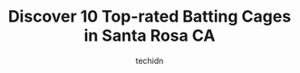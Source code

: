 ---
layout: ampstory
image: https://i0.wp.com/www.depkes.org/wp-content/uploads/2023/06/batting-cages-0-in-santa-rosa-ca-1685843342.jpeg?resize=640,853
author: techidn
featured: false
description: Discover the impressive array of Batting Cages options in Santa Rosa CA, where you can find 10 of the largest Batting Cages establishments in the area. From renowned classics to hidden gems,
title: Discover 10 Top-rated Batting Cages in Santa Rosa CA
cover:
   title: Discover 10 Top-rated Batting Cages in Santa Rosa CA
   subtitle: Rickpate
   background: https://www.depkes.org/wp-content/uploads/2023/06/batting-cages-0-in-santa-rosa-ca-1685843342.jpeg

pages: 
 - layout: thirds
   top: <h1>#1 Scandia Family Fun Center</h1>
   bottom: "<p>Scandia is a fantastic place to take the family for a fun outing. We frequently stop here when passing through and it never disappoints.At Scandia there are two 18 hole m</p>"
   background: https://www.depkes.org/wp-content/uploads/2023/06/batting-cages-1-in-santa-rosa-ca-1685843342.jpeg
   backgroundblur: true
 - layout: thirds
   top: <h1>#2 A Place to Play</h1>
   bottom: "<p>Very nice park. Its usually not busy which I like. Has nice pond to walk around and a good size dog park. All in all its a nice place to walk around. I like it 😊</p>"
   background: https://www.depkes.org/wp-content/uploads/2023/06/batting-cages-2-in-santa-rosa-ca-1685843343.jpeg
   cta:
      link: https://www.depkes.org/blog/discover-10-top-rated-batting-cages-in-santa-rosa-ca/
      text: Discover 10 Top-rated Batting Cages in Santa Rosa CA
 - layout: thirds
   top: <h1>#3 San Jose Batting Cages</h1>
   bottom: "<p>474 Piercy Rd, San Jose, CA 95138, United States</p>"
   background: https://www.depkes.org/wp-content/uploads/2023/06/batting-cages-3-in-santa-rosa-ca-1685843343.jpeg
   cta:
      link: https://www.depkes.org/blog/discover-10-top-rated-batting-cages-in-santa-rosa-ca/
      text: Discover 10 Top-rated Batting Cages in Santa Rosa CA
 - layout: thirds
   top: <h1>#4 South Bay Sports Training & Batting Cages</h1>
   bottom: "<p>995 E Santa Clara St, San Jose, CA 95116, United States</p>"
   background: https://images.unsplash.com/photo-1527066579998-dbbae57f45ce?ixlib=rb-4.0.3&ixid=MnwxMjA3fDB8MHxwaG90by1wYWdlfHx8fGVufDB8fHx8&auto=format&fit=crop&w=640&h=853&q=80
   cta:
      link: https://www.depkes.org/blog/discover-10-top-rated-batting-cages-in-santa-rosa-ca/
      text: Discover 10 Top-rated Batting Cages in Santa Rosa CA
 - layout: thirds
   top: <h1>#5 Payless Batting Cages</h1>
   bottom: "<p>2840 E Olivera Rd, Concord, CA 94519, United States</p>"
   background: https://images.unsplash.com/photo-1608411404720-c8f0417bcdba?ixlib=rb-4.0.3&ixid=MnwxMjA3fDB8MHxwaG90by1wYWdlfHx8fGVufDB8fHx8&auto=format&fit=crop&w=640&h=853&q=80
   cta:
      link: https://www.depkes.org/blog/discover-10-top-rated-batting-cages-in-santa-rosa-ca/
      text: Discover 10 Top-rated Batting Cages in Santa Rosa CA
 - layout: thirds
   top: <h1>#6 Nor-Cal Complex</h1>
   bottom: "<p>3065 Crossroads Dr, Redding, CA 96003, United States</p>"
   background: https://images.unsplash.com/photo-1602536052359-ef94c21c5948?ixlib=rb-4.0.3&ixid=MnwxMjA3fDB8MHxwaG90by1wYWdlfHx8fGVufDB8fHx8&auto=format&fit=crop&w=640&h=853&q=80
   cta:
      link: https://www.depkes.org/blog/discover-10-top-rated-batting-cages-in-santa-rosa-ca/
      text: Discover 10 Top-rated Batting Cages in Santa Rosa CA
 - layout: thirds
   top: <h1>#7 Universal Sports Academy</h1>
   bottom: "<p>330 Ferry St, Martinez, CA 94553, United States</p>"
   background: https://images.unsplash.com/photo-1524169358666-79f22534bc6e?ixlib=rb-4.0.3&ixid=MnwxMjA3fDB8MHxwaG90by1wYWdlfHx8fGVufDB8fHx8&auto=format&fit=crop&w=640&h=853&q=80
   cta:
      link: https://www.depkes.org/blog/discover-10-top-rated-batting-cages-in-santa-rosa-ca/
      text: Discover 10 Top-rated Batting Cages in Santa Rosa CA
 - layout: thirds
   middle: Continue reading...
   background: https://plus.unsplash.com/premium_photo-1664640458616-3c74f8cb4589?ixlib=rb-4.0.3&ixid=MnwxMjA3fDB8MHxwaG90by1wYWdlfHx8fGVufDB8fHx8&auto=format&fit=crop&w=640&h=853&q=80
   cta:
      link: https://www.depkes.org/blog/discover-10-top-rated-batting-cages-in-santa-rosa-ca/
      text: Discover 10 Top-rated Batting Cages in Santa Rosa CA
      
---